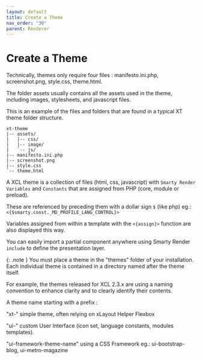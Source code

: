 ```yaml
---
layout: default
title: Create a Theme
nav_order: "30"
parent: Renderer
---
```


# Create a Theme

Technically, themes only require four files : manifesto.ini.php, screenshot.png, style.css, theme.html.  

The folder assets usually contains all the assets used in the theme, including images, stylesheets, and javascript files. 

This is an example of the files and folders that are found in a typical XT theme folder structure.

```
xt-theme
|-- assets/
|   |-- css/
|   |-- image/
|   `-- js/
|-- manifesto.ini.php
|-- screenshot.png
|-- style.css
`-- theme.html
```

A XCL theme is a collection of files (html, css, javascript) with `Smarty Render Variables` and `Constants` that are assigned from PHP (core, module or preload).  

These are referenced by preceding them with a dollar sign `$` (like php) eg.: `<{$smarty.const._MD_PROFILE_LANG_CONTROL}>`  

Variables assigned from within a template with the `<{assign}>` function are also displayed this way.

You can easily import a partial component anywhere using Smarty Render `include` to define the presentation layer.

{: .note }
You must place a theme in the "themes" folder of your installation. Each individual theme is contained in a directory named after the theme itself.


For example, the themes released for XCL 2.3.x are using a naming convention to enhance clarity and to clearly identify their contents.  

A theme name starting with a prefix :

"xt-" simple theme, often relying on xLayout Helper Flexbox

"ui-" custom User Interface (icon set, language constants, modules templates).

"ui-framework-theme-name" using a CSS Framework eg.: ui-bootstrap-blog, ui-metro-magazine
